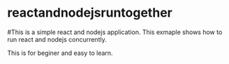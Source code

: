 # reactandnodejsruntogether

#This is a simple react and nodejs application. This exmaple shows how to run react and nodejs concurrently.

This is for beginer and easy to learn.
